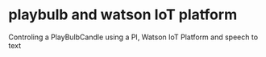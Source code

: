 # playbulb and watson IoT platform
Controling a PlayBulbCandle using a PI, Watson IoT Platform and speech to text 
